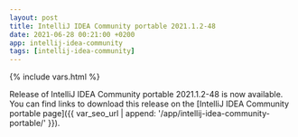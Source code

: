 ```yaml
---
layout: post
title: IntelliJ IDEA Community portable 2021.1.2-48
date: 2021-06-28 00:21:00 +0200
app: intellij-idea-community
tags: [intellij-idea-community]
---
```

{% include vars.html %}

Release of IntelliJ IDEA Community portable 2021.1.2-48 is now available.<br />
You can find links to download this release on the [IntelliJ IDEA Community portable page]({{ var_seo_url | append: '/app/intellij-idea-community-portable/' }}).
